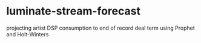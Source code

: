 # luminate-stream-forecast
projecting artist DSP consumption to end of record deal term using Prophet and Holt-Winters
